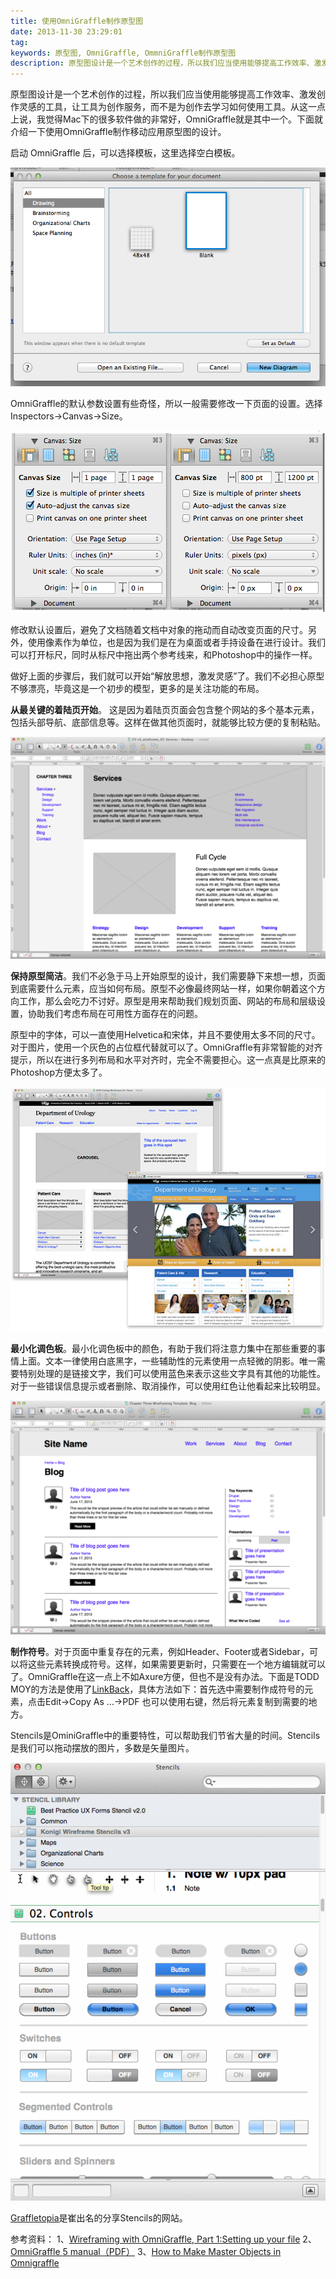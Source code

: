 ```yaml
---
title: 使用OmniGraffle制作原型图
date: 2013-11-30 23:29:01
tag: 
keywords: 原型图, OmniGraffle, OmmniGraffle制作原型图
description: 原型图设计是一个艺术创作的过程，所以我们应当使用能够提高工作效率、激发创作灵感的工具，让工具为创作服务，而不是为创作去学习如何使用工具。从这一点上说，我觉得Mac下的很多软件做的非常好，OmniGraffle就是其中一个。下面就介绍一下使用OmniGraffle制作移动应用原型图的设计。
---
```



原型图设计是一个艺术创作的过程，所以我们应当使用能够提高工作效率、激发创作灵感的工具，让工具为创作服务，而不是为创作去学习如何使用工具。从这一点上说，我觉得Mac下的很多软件做的非常好，OmniGraffle就是其中一个。下面就介绍一下使用OmniGraffle制作移动应用原型图的设计。

启动 OmniGraffle 后，可以选择模板，这里选择空白模板。

![](20131130-prototype-with-omnigraffle/22094312-7d620ebce2864b089ced6bfebbc5b6de.png)

OmniGraffle的默认参数设置有些奇怪，所以一般需要修改一下页面的设置。选择Inspectors->Canvas->Size。

![](20131130-prototype-with-omnigraffle/22094412-00fb054278d6480f968a7649f4d8f0ff.png)

修改默认设置后，避免了文档随着文档中对象的拖动而自动改变页面的尺寸。另外，使用像素作为单位，也是因为我们是在为桌面或者手持设备在进行设计。我们可以打开标尺，同时从标尺中拖出两个参考线来，和Photoshop中的操作一样。

做好上面的步骤后，我们就可以开始“解放思想，激发灵感”了。我们不必担心原型不够漂亮，毕竟这是一个初步的模型，更多的是关注功能的布局。

**从最关键的着陆页开始**。 这是因为着陆页页面会包含整个网站的多个基本元素，包括头部导航、底部信息等。这样在做其他页面时，就能够比较方便的复制粘贴。

![](20131130-prototype-with-omnigraffle/22094438-e0d9defea5da4e3ebbaab9ff367168f6.png)

**保持原型简洁**。我们不必急于马上开始原型的设计，我们需要静下来想一想，页面到底需要什么元素，应当如何布局。原型不必像最终网站一样，如果你朝着这个方向工作，那么会吃力不讨好。原型是用来帮助我们规划页面、网站的布局和层级设置，协助我们考虑布局在可用性方面存在的问题。

原型中的字体，可以一直使用Helvetica和宋体，并且不要使用太多不同的尺寸。对于图片，使用一个灰色的占位框代替就可以了。OmniGraffle有非常智能的对齐提示，所以在进行多列布局和水平对齐时，完全不需要担心。这一点真是比原来的Photoshop方便太多了。

![](20131130-prototype-with-omnigraffle/22094511-c3066ae36996474e835b20177ceeff32.png)

**最小化调色板**。最小化调色板中的颜色，有助于我们将注意力集中在那些重要的事情上面。文本一律使用白底黑字，一些辅助性的元素使用一点轻微的阴影。唯一需要特别处理的是链接文字，我们可以使用蓝色来表示这些文字具有其他的功能性。对于一些错误信息提示或者删除、取消操作，可以使用红色让他看起来比较明显。

![](20131130-prototype-with-omnigraffle/22094532-fdfd1b25526841efacce9f3332c61a7c.png)

**制作符号**。对于页面中重复存在的元素，例如Header、Footer或者Sidebar，可以将这些元素转换成符号。这样，如果需要更新时，只需要在一个地方编辑就可以了。OmniGraffle在这一点上不如Axure方便，但也不是没有办法。下面是TODD MOY的方法是使用了[LinkBack](http://www.linkbackproject.org/)，具体方法如下：首先选中需要制作成符号的元素，点击Edit->Copy As …->PDF 也可以使用右键，然后将元素复制到需要的地方。

Stencils是OminiGraffle中的重要特性，可以帮助我们节省大量的时间。Stencils是我们可以拖动摆放的图片，多数是矢量图片。

![](20131130-prototype-with-omnigraffle/22094556-c0dc80c226ab442689490bb752232ea7.png)

[Graffletopia](https://www.graffletopia.com/)是崔出名的分享Stencils的网站。


参考资料：
1、[Wireframing with OmniGraffle, Part 1:Setting up your file](http://www.chapterthree.com/blog/garret-voorhees/wireframing-omnigraffle-part-1-setting-your-file)
2、[OmniGraffle 5 manual（PDF）](http://downloads2.omnigroup.com/software/MacOSX/Manuals/OmniGraffle-5-Manual.pdf)
3、[How to Make Master Objects in Omnigraffle](http://viget.com/inspire/how-to-make-master-objects-in-omnigraffle)
